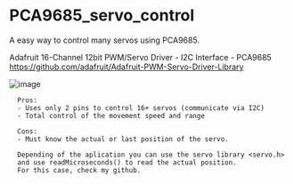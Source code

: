 # PCA9685_servo_control
A easy way to control many servos using PCA9685.

   Adafruit 16-Channel 12bit PWM/Servo Driver - I2C Interface - PCA9685
   https://github.com/adafruit/Adafruit-PWM-Servo-Driver-Library
   
   ![image](https://user-images.githubusercontent.com/65542005/162625088-20aa34f3-aea3-40ab-87da-a1c78eb15f1d.png)

      Pros:
      - Uses only 2 pins to control 16+ servos (communicate via I2C)
      - Total control of the movement speed and range
      
      Cons:
      - Must know the actual or last position of the servo.
      
      Depending of the aplication you can use the servo library <servo.h>
      and use readMicroseconds() to read the actual position.
      For this case, check my github.
